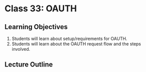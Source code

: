 # Class 33: OAUTH

## Learning Objectives
1. Students will learn about setup/requirements for OAUTH.
1. Students will learn about the OAUTH request flow and the steps involved. 
## Lecture Outline
